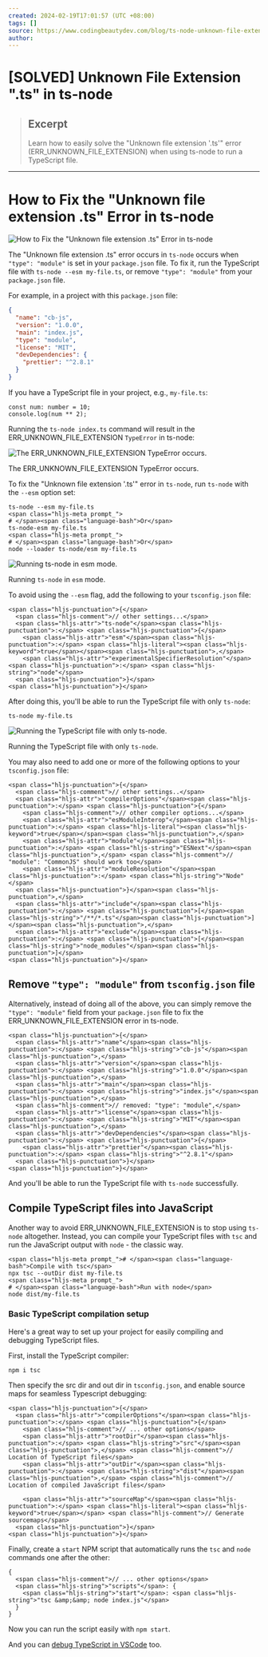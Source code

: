 ```yaml
---
created: 2024-02-19T17:01:57 (UTC +08:00)
tags: []
source: https://www.codingbeautydev.com/blog/ts-node-unknown-file-extension-ts
author:
---
```


# [SOLVED] Unknown File Extension ".ts" in ts-node

> ## Excerpt
> Learn how to easily solve the "Unknown file extension '.ts'" error (ERR_UNKNOWN_FILE_EXTENSION) when using ts-node to run a TypeScript file.

---
# How to Fix the "Unknown file extension .ts" Error in ts-node

![How to Fix the "Unknown file extension .ts" Error in ts-node](https://www.codingbeautydev.com/_next/image?url=https%3A%2F%2Fapi.codingbeautydev.com%2Fwp-content%2Fuploads%2F2022%2F12%2Fts-node-unknown-file-extension-ts.png&w=3840&q=75)

The "Unknown file extension .ts" error occurs in `ts-node` occurs when `"type": "module"` is set in your `package.json` file. To fix it, run the TypeScript file with `ts-node --esm my-file.ts`, or remove `"type": "module"` from your `package.json` file.

For example, in a project with this `package.json` file:

```json
{
  "name": "cb-js",
  "version": "1.0.0",
  "main": "index.js",
  "type": "module",
  "license": "MIT",
  "devDependencies": {
    "prettier": "^2.8.1"
  }
}
```

If you have a TypeScript file in your project, e.g., `my-file.ts`:

```ty
const num: number = 10;
console.log(num ** 2);
```

Running the `ts-node index.ts` command will result in the ERR\_UNKNOWN\_FILE\_EXTENSION `TypeError` in ts-node:

![The ERR_UNKNOWN_FILE_EXTENSION TypeError occurs.](https://www.codingbeautydev.com/_next/image?url=https%3A%2F%2Fapi.codingbeautydev.com%2Fwp-content%2Fuploads%2F2022%2F12%2Fimage-22.png&w=3840&q=75)

The ERR\_UNKNOWN\_FILE\_EXTENSION TypeError occurs.

To fix the "Unknown file extension '.ts'" error in `ts-node`, run `ts-node` with the `--esm` option set:

```
ts-node --esm my-file.ts
<span class="hljs-meta prompt_">
# </span><span class="language-bash">Or</span>
ts-node-esm my-file.ts
<span class="hljs-meta prompt_">
# </span><span class="language-bash">Or</span>
node --loader ts-node/esm my-file.ts
```

![Running ts-node in esm mode.](https://www.codingbeautydev.com/_next/image?url=https%3A%2F%2Fapi.codingbeautydev.com%2Fwp-content%2Fuploads%2F2022%2F12%2Fimage-23.png&w=3840&q=75)

Running `ts-node` in `esm` mode.

To avoid using the `--esm` flag, add the following to your `tsconfig.json` file:

```
<span class="hljs-punctuation">{</span>
  <span class="hljs-comment">// other settings...</span>
  <span class="hljs-attr">"ts-node"</span><span class="hljs-punctuation">:</span> <span class="hljs-punctuation">{</span>
    <span class="hljs-attr">"esm"</span><span class="hljs-punctuation">:</span> <span class="hljs-literal"><span class="hljs-keyword">true</span></span><span class="hljs-punctuation">,</span>
    <span class="hljs-attr">"experimentalSpecifierResolution"</span><span class="hljs-punctuation">:</span> <span class="hljs-string">"node"</span>
  <span class="hljs-punctuation">}</span>
<span class="hljs-punctuation">}</span>
```

After doing this, you'll be able to run the TypeScript file with only `ts-node`:

```
ts-node my-file.ts
```

![Running the TypeScript file with only ts-node.](https://www.codingbeautydev.com/_next/image?url=https%3A%2F%2Fapi.codingbeautydev.com%2Fwp-content%2Fuploads%2F2022%2F12%2Fimage-24.png&w=3840&q=75)

Running the TypeScript file with only `ts-node`.

You may also need to add one or more of the following options to your `tsconfig.json` file:

```
<span class="hljs-punctuation">{</span>
  <span class="hljs-comment">// other settings..</span>
  <span class="hljs-attr">"compilerOptions"</span><span class="hljs-punctuation">:</span> <span class="hljs-punctuation">{</span>
    <span class="hljs-comment">// other compiler options...</span>
    <span class="hljs-attr">"esModuleInterop"</span><span class="hljs-punctuation">:</span> <span class="hljs-literal"><span class="hljs-keyword">true</span></span><span class="hljs-punctuation">,</span>
    <span class="hljs-attr">"module"</span><span class="hljs-punctuation">:</span> <span class="hljs-string">"ESNext"</span><span class="hljs-punctuation">,</span> <span class="hljs-comment">// "module": "CommonJS" should work too</span>
    <span class="hljs-attr">"moduleResolution"</span><span class="hljs-punctuation">:</span> <span class="hljs-string">"Node"</span>
  <span class="hljs-punctuation">}</span><span class="hljs-punctuation">,</span>
  <span class="hljs-attr">"include"</span><span class="hljs-punctuation">:</span> <span class="hljs-punctuation">[</span><span class="hljs-string">"/**/*.ts"</span><span class="hljs-punctuation">]</span><span class="hljs-punctuation">,</span>
  <span class="hljs-attr">"exclude"</span><span class="hljs-punctuation">:</span> <span class="hljs-punctuation">[</span><span class="hljs-string">"node_modules"</span><span class="hljs-punctuation">]</span>
<span class="hljs-punctuation">}</span>
```

## Remove `"type": "module"` from `tsconfig.json` file

Alternatively, instead of doing all of the above, you can simply remove the `"type": "module"` field from your `package.json` file to fix the ERR\_UNKNOWN\_FILE\_EXTENSION error in ts-node.

```
<span class="hljs-punctuation">{</span>
  <span class="hljs-attr">"name"</span><span class="hljs-punctuation">:</span> <span class="hljs-string">"cb-js"</span><span class="hljs-punctuation">,</span>
  <span class="hljs-attr">"version"</span><span class="hljs-punctuation">:</span> <span class="hljs-string">"1.0.0"</span><span class="hljs-punctuation">,</span>
  <span class="hljs-attr">"main"</span><span class="hljs-punctuation">:</span> <span class="hljs-string">"index.js"</span><span class="hljs-punctuation">,</span>
  <span class="hljs-comment">// removed: "type": "module",</span>
  <span class="hljs-attr">"license"</span><span class="hljs-punctuation">:</span> <span class="hljs-string">"MIT"</span><span class="hljs-punctuation">,</span>
  <span class="hljs-attr">"devDependencies"</span><span class="hljs-punctuation">:</span> <span class="hljs-punctuation">{</span>
    <span class="hljs-attr">"prettier"</span><span class="hljs-punctuation">:</span> <span class="hljs-string">"^2.8.1"</span>
  <span class="hljs-punctuation">}</span>
<span class="hljs-punctuation">}</span>
```

And you'll be able to run the TypeScript file with `ts-node` successfully.

## Compile TypeScript files into JavaScript

Another way to avoid ERR\_UNKNOWN\_FILE\_EXTENSION is to stop using `ts-node` altogether. Instead, you can compile your TypeScript files with `tsc` and run the JavaScript output with `node` - the classic way.

```
<span class="hljs-meta prompt_"># </span><span class="language-bash">Compile with tsc</span>
npx tsc --outDir dist my-file.ts
<span class="hljs-meta prompt_">
# </span><span class="language-bash">Run with node</span>
node dist/my-file.ts
```

### Basic TypeScript compilation setup

Here's a great way to set up your project for easily compiling and debugging TypeScript files.

First, install the TypeScript compiler:

```
npm i tsc
```

Then specify the src dir and out dir in `tsconfig.json`, and enable source maps for seamless Typescript debugging:

```
<span class="hljs-punctuation">{</span>
  <span class="hljs-attr">"compilerOptions"</span><span class="hljs-punctuation">:</span> <span class="hljs-punctuation">{</span>
    <span class="hljs-comment">// ... other options</span>
    <span class="hljs-attr">"rootDir"</span><span class="hljs-punctuation">:</span> <span class="hljs-string">"src"</span><span class="hljs-punctuation">,</span> <span class="hljs-comment">// Location of TypeScript files</span>
    <span class="hljs-attr">"outDir"</span><span class="hljs-punctuation">:</span> <span class="hljs-string">"dist"</span><span class="hljs-punctuation">,</span> <span class="hljs-comment">// Location of compiled JavaScript files</span>

    <span class="hljs-attr">"sourceMap"</span><span class="hljs-punctuation">:</span> <span class="hljs-literal"><span class="hljs-keyword">true</span></span> <span class="hljs-comment">// Generate sourcemaps</span>
  <span class="hljs-punctuation">}</span>
<span class="hljs-punctuation">}</span>
```

Finally, create a `start` NPM script that automatically runs the `tsc` and `node` commands one after the other:

```
{
  <span class="hljs-comment">// ... other options</span>
  <span class="hljs-string">"scripts"</span>: {
    <span class="hljs-string">"start"</span>: <span class="hljs-string">"tsc &amp;&amp; node index.js"</span>
  }
}
```

Now you can run the script easily with `npm start`.

And you can [debug TypeScript in VSCode](https://code.visualstudio.com/docs/typescript/typescript-debugging) too.
